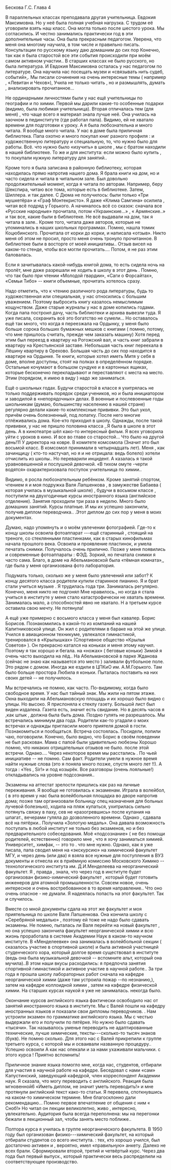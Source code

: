 Бескова Г.С. Глава 4

В параллельных классах преподавала другая учительница. Евдокия Максимовна. Но у неё была полная учебная нагрузка. С трудом её уговорили взять наш класс. Она могла только после шестого урока. Мы согласились. И честно занимались практически год в эти дополнительные часы. Она была прекрасным педагогом. Уверена, что меня она многому научила, в том числе и правильно писать. Консультации по русскому языку даю домашним до сих пор Конечно, так как я была старостой все эти события происходили при моём самом активном участии.. В старших классах не было русского, но была литература. И Евдокия Максимовна осталась у нас педагогом по литературе. Она научила нас посещать музеи и «связывать нить судеб, событий»,. Мы писали сочинения на очень интересные темы ( например , «Левитан и Чехов»), Учила не только читать , но и размышлять, думать , анализировать прочитанное...

Не ординарными личностями были у нас ещё учительницы по географии и по химии. Первой мы дарили какие-то особенные подарки (видимо, была любимая учительница). Вторая отличалась тем (для меня) , что чаще всего я материал знала лучше неё. Она училась на заочном в пединституте (где работал папа). Видимо, ей не хватало времени для подготовки к уроку. А я была любознательна и много читала. Я вообще много читала. У нас в доме была приличная библиотека. Папа охотно и много покупал книг разного профиля : и художественную литературу и специальную, то, что нужно было для работы. Всё. что нужно было «изучить» в школе , мы с братом находили в нашей библиотеке. То же и для института: если можно было купить , то покупали нужную литературу для занятий..

Кроме того я была записана в районную библиотеку, которая находилась прямо напротив нашего дома. Я брала книги на дом, но и часто сидела и читала в читальном зале. Был довольно продолжительный момент, когда я читала по авторам. Например, беру Шекспира, читаю все тома, которые есть в библиотеке. Затем, Шиллера. и так далее. С Дюма не получилось: были только «Три мушкетёра» и «Граф Монтекристо». Я даже «Клима Самгина» осилила , читая всё подряд у Горького. А начиналось всё со сказок: сначала все «Русские народные» прочитала, потом «Украинские...» , « Армянские..» и так все, какие были в библиотеке. Не всё выдавали на дом, так я читала в зале.. Кроме того, читала даже авторов, которые не упоминались в наших школьных программах. Помню, нашла томик Коцюбинского. Прочитала от корки до корки, и написала «отзыв». Никто меня об этом не просил, просто меня очень тронуло прочитанное. В библиотеке были в восторге от моей инициативы.. Отзыв висел на каком-то стенде, чтобы все могли прочитать.... Потом, я не раз этим баловалась.

Если я зачитывалась какой-нибудь книгой дома, то есть сидела ночь на пролёт, мне даже разрешали не ходить в школу в этот день . Помню, что так было при чтении «Молодой гвардии», «Саги о Форсайтах», «Семьи Тибо» \-- книги объемные, прочитать хотелось сразу.

Надо отметить, что к чтению различного рода литературы, будь то художественная или специальная, у нас относились с большим уважением. Поэтому выбросить книгу казалось немыслимым кощунством. Даже старые журналы у нас в доме копились годами. Когда папа построил дачу, часть библиотеки и архива вывезли туда. Я уже писала, сохранить всё это богатство не сумели... Но оставалось ещё так много, что когда я переезжала на Ордынку, у меня было больше сорока больших бумажных мешков с книгами ( помню, потому, что мне пришлось считать, прежде чем заказать машину) Хотя перед этим был переезд в квартиру на Рогожский вал, и часть книг забрали в квартиру на Крестьянской заставе. Небольшая часть книг переехала в Лёшину квартиру в Орехово. Большая часть до сих пор находится в квартире на Ордынке. Те книги, которые хотел иметь Митя у себя в доме, вполне доступны, стоят на полках в определённом порядке. Остальные кочумают в большом сундуке и в картонных ящиках, которые бесконечно перекладывают и переставляют с места на место. Этим (порядком, я имею в виду ) надо же заниматься.

Ещё о школьных годах. Будучи старостой в классе я ухитрялась не только поддерживать порядок среди учеников, но и была инициатором и заводилой в «непорядочных» делах. В военные и послевоенные годы школьникам (думаю, большинству населению в нашей стране) регулярно делали какие-то комплексные прививки. Это был укол, причём очень болезненный, под лопатку. После него многие отлёживались дома. Кое-кто приходил в школу. Однажды, после такой прививки, у нас не пришло половина класса ,.Я была в школе в этот день. А в кинотеатре шёл како-то интересный фильм. Я всех уговорила уйти с уроков в кино. И все во главе со старостой... Что было на другой день!11 У директора на ковре. В комитете комсомола (Значит это был восьмой класс. В комсомол принимали в четырнадцать лет). Меня , как зачинщицу ( кто-то настучал, но я и не отрицала: ведь болело) хотели отчислить из школы.. Но переварили инцидент. А казалась я такой уравновешенной и послушной девочкой. «В тихом омуте -черти водятся» охарактеризовала поступок учительница по химии..

Видимо, я росла любознательным ребёнком. Кроме занятий спортом, чтением я и моя подружка Валя Лапшенкова , в замужестве Бабаева ( которая училась в музыкальной школе) , будучи в восьмом классе , поступили на двухгодичные курсы иностранного языка (английское отделение). Занятия проходили три раза в неделю. Много было домашних занятий. Курсы платные. И мы их успешно закончили, получив диплом переводчика.. .Этот диплом до сих пор у меня в моих документах.

Думаю, надо упомянуть и о моём увлечении фотографией. Где-то к концу школы освоила фотоаппарат \-\--ещё старинный , стоящий на треноге, со стеклянными пластинками, как в старых кинофильмах начала прошлого века. Освоила и проявление пластинок, и умела печатать снимки. Получалось очень прилично. Позже у меня появились и современные фотоаппараты : ФЭД. Зоркий, но печатала снимки я часто сама. Благо, в доме на Абельмановской была «тёмная комната»,, где была у меня организована фото лаборатория.

Подумать только, сколько же у меня было увлечений или забот? К концу десятого класса родители купили старинное пианино. Я и брат стали учиться музыке . Я трудилась года три. Занималась регулярно. Конечно, меня никто не подгонял Мне нравилось., но когда я стала учиться в институте у меня стало катастрофически не хватать времени. Занималась мало, а способностей явно не хватало. Н а третьем курсе оставила свою мечту. Не потянула!

А ещё уже примерно с восьмого класса у меня был кавалер. Борис Борисов. Познакомились в какой-то из компаний на нашей Калитниковской улице. Он жил с родителями в бараке на этой же улице. Учился в авиационном техникуме, увлекался гимнастикой, тренировался в «Крылышках» (Спортивное общество «Крылья Советов» ). Он прекрасно катался на коньках и меня этому научил. Поэтому я так хорошо и бегала. на «ножах» ( беговые коньки) Зимой я очень часто выходила на лёд.. На Абельмановской в парке Жданова (сейчас не знаю как называется это место ) заливали футбольное поле. Это рядом с домом. Иногда же ездили в ЦПКиО им. А.М.Горького. Там было больше простора Любила я коньки. Пыталась поставить на них своих детей \-- не получилось.

Мы встречались не помню, как часто. По-видимому, когда было свободное время. У нас был тайный знак. Мы жили на пятом этаже. Окна выходили на Абельмановскую площадь и их хорошо было видно с улицы. Но высоко. Я прислоняла к стеклу газету. Большой лист был виден издалека. Газета есть, значит есть свидание. Но в десять часов я ,как штык , должна была быть дома. Поздно гулять не разрешалось. Мы встречались минимум два года. Родители как-то угадали о моих встречах и однажды пригласили моего приятеля домой в гости. Познакомиться и пообщаться. Встреча состоялась. Посидели, попили чаю, поговорили. Конечно, было видно, что Борис в своём поведении не был раскован. Мама с папой были удивительно любезны Хорошо помню, что никаких отрицательных отзывов не было. после этой встречи. Однако.... Через некоторое время мы расстались . По чьей инициативе \-- не помню. Сам факт. Родители умели в нужное время найти нужные слова (это я поняла много позже, спустя много лет !!). А тогда : «Yes , Sir!» и под козырёк. Все разговоры (очень лояльные!) откладывались на уровне подсознания..

Экзамены на аттестат зрелости пришлись как раз на личные переживания. Я вообще не готовилась к экзаменам. Играла в волейбол, ( в это время у нас была волейбольная площадка во дворе напротив дома; позже там организовали больницу спец назначения для больных лучевой болезнью), ходила на пляж купаться, ухитрилась сильно потянуть связку в паху, сев не «разогревшись» после купания на шпагат., вечерами гуляла до дозволенного времени. Однако , сдавала всё на пятёрки.. Получила «Золотую медаль». Она давала возможность поступать в любой институт не только без экзаменов, но и без предварительного собеседования. Моё «подсознание» ( не без помощи родителей, естественно) говорило мне , что я хочу заниматься химией. Университет,, химфак, \-- это то . что мне нужно. Однако, как я уже писала, папа сводил меня на «экскурсию» на химический факультет МГУ, и через день (или два) я взяла все нужные для поступления в ВУЗ документы и отнесла их в приёмную комиссию Московского Химико -- технологического института им. Д.И.Менделеева на неорганический факультет. Я , правда , знала, что через год в институте будет организован физико-химический факультет , который будет готовить инженеров для атомной промышленности. Совсем новое, очень интересное и очень востребованное в то время направление.. Что оно очень опасное - не думали. Я надеялась попасть на этот факультет. Так и случилось.

Вместе со мной документы сдала на этот же факультет и моя приятельница по школе Валя Лапшенкова. Она кончила школу с «Серебряной медалью» , поэтому ей тоже не надо было сдавать экзамены. Не помню, пыталась ли Валя перейти на новый факультет , но она успешно закончила факультет неорганической химии и всю жизнь проработала в системе Академии Наук в каком-то научном институте. В «Менделеевке» она занималась в волейбольной секции ( сказалось участие в спортивной школе) и была активной участницей студенческого хора, который долгое время существовал в институте (ведь она была музыкальной девочкой \-- вспомните альт, который она мучила)..В этом наши вкусы расходились: я предпочла занятия спортивной гимнастикой и активное участие в научной работе.. За три года я прошла школу лабораторных работ сначала на кафедре неорганической химии (даже там устроила пожар --по незнанию,), затем на кафедре коллоидной химии , затем на кафедре физической химии. На старших курсах наукой я уже не занималась. некогда было.

Окончание курсов английского языка фактически освободило нас от занятий иностранного языка в институте. Мы с Валей пошли на кафедру иностранных языков и показали свои дипломы переводчиков. . Нам устроили экзамен по грамматике английского языка. Мы с честью выдержали его и получили по пятёрке. Но нужно было сдавать «тысячи». Так называлось уменье переводить не адаптированные технические, лучше химические, тексты---сколько-то тысяч знаков (букв). Не помню сколько. Для этого нас с Валей прикрепили к группе третьего курса, с которой мы и осваивали названную процедуру.. Успешно освоили А как нас опекали и за нами ухаживали мальчики. с этого курса ! Приятно вспомнить!

Приличное знание языка помогло мне, когда нас, студентов, отбирали для участия в научной работе на кафедре. Беседовал с нами «сам» Капустинский, заведующий кафедрой, член корреспондент Академии наук. Я сказала, что могу переводить с английского. Реакция была мгновенной6 «Иметь диплом, не значит уметь переводить!» и мне протянули английский текст како-то статьи. Я перевела, споткнувшись на каком-то химическом термине. Мне благосклонно дали рекомендацию... Помню первое впечатление от общения с ним « Сноб!» Но читал он лекции великолепно, живо , интересно, увлекательно. Аудитория была всегда переполнена: мы на перегонки бежали в лекционный зал, чтобы занять место поближе..

Полтора курса я училась в группе неорганического факультета. В 1950 году был организован физико---химический факультет, на который отбирали студентов со всего института. : тех, кто хорошо учился, был достаточно активен и , вероятно, имел «правильную» анкету. Далеко не всех брали. Сформировали второй, третий и четвёртый курс. Через два года был первый выпуск., который практически весь распределили на соответствующее производство.
